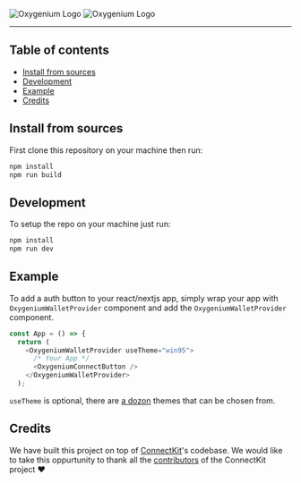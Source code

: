 <!-- logo -->

![Oxygenium Logo](https://raw.githubusercontent.com/oxygenium/oxygenium-brand-guide/master/logos/light/Logo-Horizontal-Light.png#gh-dark-mode-only) ![Oxygenium Logo](https://raw.githubusercontent.com/oxygenium/oxygenium-brand-guide/master/logos/dark/Logo-Horizontal-Dark.png#gh-light-mode-only)

---

<h2> Table of contents</h2>

- [Install from sources](#-install-from-sources)
- [Development](#-development)
- [Example](#-example)
- [Credits](#-credits)

## Install from sources

First clone this repository on your machine then run:

```bash
npm install
npm run build
```

## Development

To setup the repo on your machine just run:

```bash
npm install
npm run dev
```

## Example

To add a auth button to your react/nextjs app, simply wrap your app
with `OxygeniumWalletProvider` component and add the
`OxygeniumWalletProvider` component.

```typescript
const App = () => {
  return (
    <OxygeniumWalletProvider useTheme="win95">
      /* Your App */
      <OxygeniumConnectButton />
    </OxygeniumWalletProvider>
  );
```

`useTheme` is optional, there are [a
dozon](https://github.com/oxygenium/oxygenium-web3-react/blob/99bdf241dd48992872fb5b8346460af88e0060e6/src/types.ts#L1)
themes that can be chosen from.

## Credits

We have built this project on top of
[ConnectKit](https://github.com/family/connectkit)'s codebase. We
would like to take this oppurtunity to thank all the
[contributors](https://github.com/family/connectkit/graphs/contributors)
of the ConnectKit project ❤️


